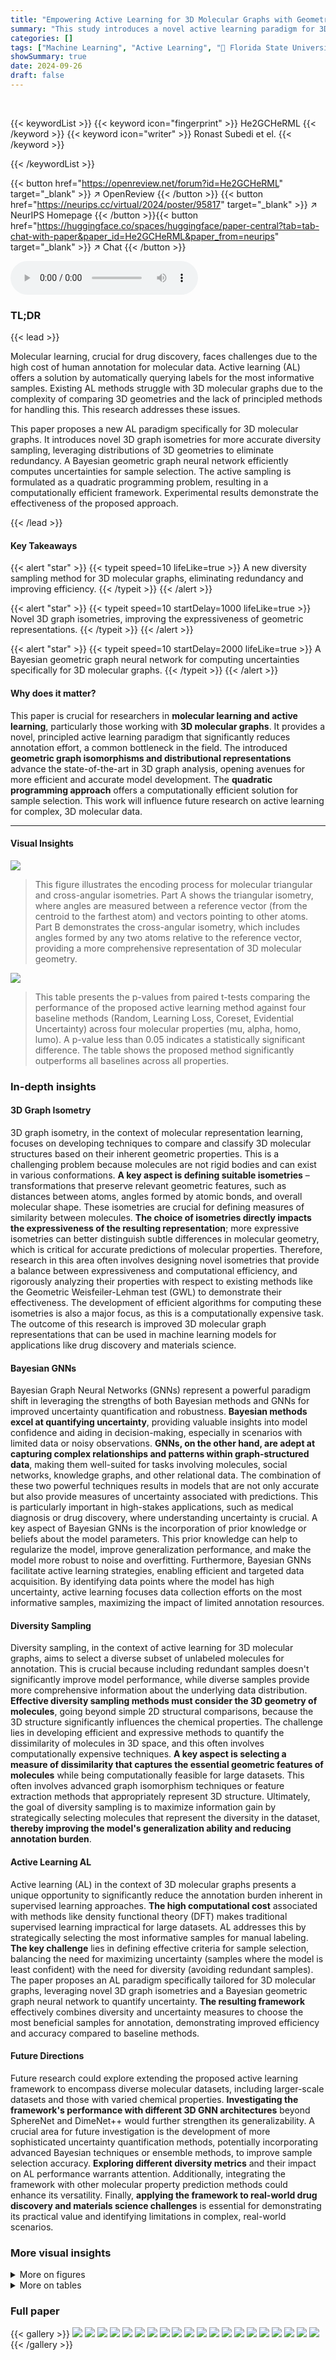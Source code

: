 ```yaml
---
title: "Empowering Active Learning for 3D Molecular Graphs with Geometric Graph Isomorphism"
summary: "This study introduces a novel active learning paradigm for 3D molecular graphs, significantly improving efficiency and accuracy by leveraging geometric graph isomorphisms and distributional representa..."
categories: []
tags: ["Machine Learning", "Active Learning", "🏢 Florida State University",]
showSummary: true
date: 2024-09-26
draft: false
---
```


<br>

{{< keywordList >}}
{{< keyword icon="fingerprint" >}} He2GCHeRML {{< /keyword >}}
{{< keyword icon="writer" >}} Ronast Subedi et el. {{< /keyword >}}
 
{{< /keywordList >}}

{{< button href="https://openreview.net/forum?id=He2GCHeRML" target="_blank" >}}
↗ OpenReview
{{< /button >}}
{{< button href="https://neurips.cc/virtual/2024/poster/95817" target="_blank" >}}
↗ NeurIPS Homepage
{{< /button >}}{{< button href="https://huggingface.co/spaces/huggingface/paper-central?tab=tab-chat-with-paper&paper_id=He2GCHeRML&paper_from=neurips" target="_blank" >}}
↗ Chat
{{< /button >}}



<audio controls>
    <source src="https://ai-paper-reviewer.com/He2GCHeRML/podcast.wav" type="audio/wav">
    Your browser does not support the audio element.
</audio>


### TL;DR


{{< lead >}}

Molecular learning, crucial for drug discovery, faces challenges due to the high cost of human annotation for molecular data. Active learning (AL) offers a solution by automatically querying labels for the most informative samples.  Existing AL methods struggle with 3D molecular graphs due to the complexity of comparing 3D geometries and the lack of principled methods for handling this. This research addresses these issues.

This paper proposes a new AL paradigm specifically for 3D molecular graphs. It introduces novel 3D graph isometries for more accurate diversity sampling, leveraging distributions of 3D geometries to eliminate redundancy.  A Bayesian geometric graph neural network efficiently computes uncertainties for sample selection.  The active sampling is formulated as a quadratic programming problem, resulting in a computationally efficient framework. Experimental results demonstrate the effectiveness of the proposed approach.

{{< /lead >}}


#### Key Takeaways

{{< alert "star" >}}
{{< typeit speed=10 lifeLike=true >}} A new diversity sampling method for 3D molecular graphs, eliminating redundancy and improving efficiency. {{< /typeit >}}
{{< /alert >}}

{{< alert "star" >}}
{{< typeit speed=10 startDelay=1000 lifeLike=true >}} Novel 3D graph isometries, improving the expressiveness of geometric representations. {{< /typeit >}}
{{< /alert >}}

{{< alert "star" >}}
{{< typeit speed=10 startDelay=2000 lifeLike=true >}} A Bayesian geometric graph neural network for computing uncertainties specifically for 3D molecular graphs. {{< /typeit >}}
{{< /alert >}}

#### Why does it matter?
This paper is crucial for researchers in **molecular learning and active learning**, particularly those working with **3D molecular graphs**. It provides a novel, principled active learning paradigm that significantly reduces annotation effort, a common bottleneck in the field.  The introduced **geometric graph isomorphisms and distributional representations** advance the state-of-the-art in 3D graph analysis, opening avenues for more efficient and accurate model development. The **quadratic programming approach** offers a computationally efficient solution for sample selection. This work will influence future research on active learning for complex, 3D molecular data. 

------
#### Visual Insights



![](https://ai-paper-reviewer.com/He2GCHeRML/figures_2_1.jpg)

> This figure illustrates the encoding process for molecular triangular and cross-angular isometries.  Part A shows the triangular isometry, where angles are measured between a reference vector (from the centroid to the farthest atom) and vectors pointing to other atoms. Part B demonstrates the cross-angular isometry, which includes angles formed by any two atoms relative to the reference vector, providing a more comprehensive representation of 3D molecular geometry.





![](https://ai-paper-reviewer.com/He2GCHeRML/tables_5_1.jpg)

> This table presents the p-values from paired t-tests comparing the performance of the proposed active learning method against four baseline methods (Random, Learning Loss, Coreset, Evidential Uncertainty) across four molecular properties (mu, alpha, homo, lumo).  A p-value less than 0.05 indicates a statistically significant difference. The table shows the proposed method significantly outperforms all baselines across all properties.





### In-depth insights


#### 3D Graph Isometry
3D graph isometry, in the context of molecular representation learning, focuses on developing techniques to compare and classify 3D molecular structures based on their inherent geometric properties.  This is a challenging problem because molecules are not rigid bodies and can exist in various conformations.  **A key aspect is defining suitable isometries** – transformations that preserve relevant geometric features, such as distances between atoms, angles formed by atomic bonds, and overall molecular shape.  These isometries are crucial for defining measures of similarity between molecules.  **The choice of isometries directly impacts the expressiveness of the resulting representation**; more expressive isometries can better distinguish subtle differences in molecular geometry, which is critical for accurate predictions of molecular properties.  Therefore, research in this area often involves designing novel isometries that provide a balance between expressiveness and computational efficiency, and rigorously analyzing their properties with respect to existing methods like the Geometric Weisfeiler-Lehman test (GWL) to demonstrate their effectiveness. The development of efficient algorithms for computing these isometries is also a major focus, as this is a computationally expensive task. The outcome of this research is improved 3D molecular graph representations that can be used in machine learning models for applications like drug discovery and materials science.

#### Bayesian GNNs
Bayesian Graph Neural Networks (GNNs) represent a powerful paradigm shift in leveraging the strengths of both Bayesian methods and GNNs for improved uncertainty quantification and robustness. **Bayesian methods excel at quantifying uncertainty**, providing valuable insights into model confidence and aiding in decision-making, especially in scenarios with limited data or noisy observations.  **GNNs, on the other hand, are adept at capturing complex relationships and patterns within graph-structured data**, making them well-suited for tasks involving molecules, social networks, knowledge graphs, and other relational data.  The combination of these two powerful techniques results in models that are not only accurate but also provide measures of uncertainty associated with predictions. This is particularly important in high-stakes applications, such as medical diagnosis or drug discovery, where understanding uncertainty is crucial.  A key aspect of Bayesian GNNs is the incorporation of prior knowledge or beliefs about the model parameters. This prior knowledge can help to regularize the model, improve generalization performance, and make the model more robust to noise and overfitting.  Furthermore, Bayesian GNNs facilitate active learning strategies, enabling efficient and targeted data acquisition. By identifying data points where the model has high uncertainty, active learning focuses data collection efforts on the most informative samples, maximizing the impact of limited annotation resources.

#### Diversity Sampling
Diversity sampling, in the context of active learning for 3D molecular graphs, aims to select a diverse subset of unlabeled molecules for annotation.  This is crucial because including redundant samples doesn't significantly improve model performance, while diverse samples provide more comprehensive information about the underlying data distribution.  **Effective diversity sampling methods must consider the 3D geometry of molecules**, going beyond simple 2D structural comparisons, because the 3D structure significantly influences the chemical properties.  The challenge lies in developing efficient and expressive methods to quantify the dissimilarity of molecules in 3D space, and this often involves computationally expensive techniques. **A key aspect is selecting a measure of dissimilarity that captures the essential geometric features of molecules** while being computationally feasible for large datasets.  This often involves advanced graph isomorphism techniques or feature extraction methods that appropriately represent 3D structure.  Ultimately, the goal of diversity sampling is to maximize information gain by strategically selecting molecules that represent the diversity in the dataset, **thereby improving the model's generalization ability and reducing annotation burden**. 

#### Active Learning AL
Active learning (AL) in the context of 3D molecular graphs presents a unique opportunity to significantly reduce the annotation burden inherent in supervised learning approaches.  **The high computational cost** associated with methods like density functional theory (DFT) makes traditional supervised learning impractical for large datasets.  AL addresses this by strategically selecting the most informative samples for manual labeling.  **The key challenge** lies in defining effective criteria for sample selection, balancing the need for maximizing uncertainty (samples where the model is least confident) with the need for diversity (avoiding redundant samples).  The paper proposes an AL paradigm specifically tailored for 3D molecular graphs, leveraging novel 3D graph isometries and a Bayesian geometric graph neural network to quantify uncertainty.  **The resulting framework** effectively combines diversity and uncertainty measures to choose the most beneficial samples for annotation, demonstrating improved efficiency and accuracy compared to baseline methods.

#### Future Directions
Future research could explore extending the proposed active learning framework to encompass diverse molecular datasets, including larger-scale datasets and those with varied chemical properties.  **Investigating the framework's performance with different 3D GNN architectures** beyond SphereNet and DimeNet++ would further strengthen its generalizability.  A crucial area for future investigation is the development of more sophisticated uncertainty quantification methods, potentially incorporating advanced Bayesian techniques or ensemble methods, to improve sample selection accuracy.  **Exploring different diversity metrics** and their impact on AL performance warrants attention.  Additionally, integrating the framework with other molecular property prediction methods could enhance its versatility. Finally, **applying the framework to real-world drug discovery and materials science challenges** is essential for demonstrating its practical value and identifying limitations in complex, real-world scenarios.


### More visual insights

<details>
<summary>More on figures
</summary>


![](https://ai-paper-reviewer.com/He2GCHeRML/figures_3_1.jpg)

> This figure shows two molecules, A and B, illustrating the concepts of triangular and cross-angular isometries.  Both molecules share a similar overall structure, yet they differ in their precise 3D arrangement. The figure highlights how the choice of reference point (r1 and r2) and the relative positions of atoms (a<sub>far</sub>, a<sub>k</sub>, a<sub>i</sub>, a<sub>j</sub>) are crucial to encoding these isometries, particularly for computing the angles between vectors (such as v<sub>0</sub> and v<sub>k</sub>) which is key to distinguishing the geometries of the molecules despite having similar planar structures.


![](https://ai-paper-reviewer.com/He2GCHeRML/figures_7_1.jpg)

> The figure presents the active learning performance results of the proposed method (using SphereNet) in comparison with four baseline methods across four different molecular properties (mu, alpha, homo, and lumo). Each graph shows the mean absolute error (MAE) on the test set plotted against the iteration number. The error bars represent the standard deviation over three runs. The results demonstrate the superior performance of the proposed approach after initial sample selection. 


![](https://ai-paper-reviewer.com/He2GCHeRML/figures_8_1.jpg)

> This figure shows the results of an experiment designed to evaluate the impact of different query budget sizes on the active learning performance of the proposed method and several baselines. The x-axis represents the iteration number, while the y-axis displays the mean absolute error (MAE) on a held-out test set. Three different query budget sizes (1000, 1500, and 2000) were tested, and the results for each are presented as separate subplots. Error bars represent the standard deviations obtained across three independent runs. The results demonstrate the consistency and robustness of the proposed method across different query budget settings.


![](https://ai-paper-reviewer.com/He2GCHeRML/figures_8_2.jpg)

> This figure presents the ablation study results, comparing the performance of the proposed active learning framework against versions using only the uncertainty or diversity components.  It demonstrates the synergistic effect of combining both uncertainty and diversity for improved performance in predicting the mu and lumo properties, highlighting that neither component alone achieves the same results as the combined approach.


![](https://ai-paper-reviewer.com/He2GCHeRML/figures_19_1.jpg)

> This figure shows a flowchart of the active learning process used in the paper. It starts with an initial labeled dataset and an unlabeled dataset.  The Bayesian Geometric Graph Neural Network (BGGNN) is trained on the labeled dataset. Then, the trained model is used to calculate an uncertainty score for each sample in the unlabeled dataset and a diversity matrix that describes the diversity between each pair of samples in the dataset. These scores and the matrix are then used in a quadratic programming (QP) problem to select a batch of k samples to be labeled. These samples are then added to the labeled set, and the unlabeled set is updated. The process is repeated iteratively.


![](https://ai-paper-reviewer.com/He2GCHeRML/figures_20_1.jpg)

> This figure showcases the active learning performance of SphereNet for four properties (mu, alpha, homo, and lumo).  The x-axis represents the iteration number (number of times samples are actively selected), and the y-axis depicts the mean absolute error (MAE) on a held-out test set. Error bars indicate the variability across three separate runs. The figure compares the performance of the proposed method against four baseline active learning approaches (Random Sampling, Core-set, Learning Loss, and Evidential Uncertainty). It highlights that the proposed approach consistently shows significantly lower MAE values than the baselines, demonstrating its effectiveness in improving active learning for 3D molecular graphs.


![](https://ai-paper-reviewer.com/He2GCHeRML/figures_21_1.jpg)

> The figure presents the results of an active learning experiment using DimeNet++ as the backbone model. It compares the performance of the proposed method against several baselines (Random, Learning Loss, Coreset) across two properties (mu and lumo) from the QM9 dataset. The plots show Mean Absolute Error (MAE) values over seven AL iterations. Error bars represent the standard deviation across three experimental runs. The proposed method consistently outperforms baselines.


![](https://ai-paper-reviewer.com/He2GCHeRML/figures_21_2.jpg)

> This figure shows the Mean Absolute Error (MAE) over iterations for four different active learning methods (Random, Learning Loss, Coreset, and the proposed method) using the SphereNet model.  The x-axis represents the number of iterations, and the y-axis represents the MAE. Error bars are included to show variability in performance across the three runs.  The results demonstrate that the proposed method consistently outperforms the baseline methods.


![](https://ai-paper-reviewer.com/He2GCHeRML/figures_22_1.jpg)

> This figure presents the ablation study results on the mu and lumo properties using SphereNet.  It compares the performance of the proposed method against two baseline methods: one using only the diversity component and the other using only the uncertainty component. The results show that the proposed method, which combines both diversity and uncertainty, outperforms both baselines, demonstrating the importance of both factors in achieving superior active learning performance.


![](https://ai-paper-reviewer.com/He2GCHeRML/figures_24_1.jpg)

> This figure presents the active learning performance results obtained using the SphereNet model on the QM9 dataset.  It compares the performance of the proposed active learning method against several baseline methods (Random, Learning Loss, Coreset, BatchBALD).  The x-axis represents the iteration number of the active learning process, and the y-axis shows the Mean Absolute Error (MAE) for four different molecular properties (mu, alpha, homo, lumo).  The graph visually demonstrates the improvement in accuracy achieved by the proposed method across all four properties over multiple iterations. The use of color enhances the readability and understanding of the performance comparison.


</details>




<details>
<summary>More on tables
</summary>


![](https://ai-paper-reviewer.com/He2GCHeRML/tables_7_1.jpg)
> This table presents the p-values from pairwise t-tests comparing the proposed active learning method's performance against several baseline methods (Random, Learning Loss, Coreset, Evidential Uncertainty) across four molecular properties (mu, alpha, homo, lumo).  A p-value less than 0.05 indicates a statistically significant difference in performance.

![](https://ai-paper-reviewer.com/He2GCHeRML/tables_9_1.jpg)
> This table shows the average time, in minutes, taken by each active learning method for one iteration of the active learning process.  The methods are compared for the time taken for both the selection of samples and for training of the SphereNet model.  The standard deviation is also reported alongside the average.

![](https://ai-paper-reviewer.com/He2GCHeRML/tables_20_1.jpg)
> This table presents the p-values from paired t-tests comparing the performance of the proposed active learning method against three baseline methods (Random, Learning Loss, Coreset) for predicting two molecular properties (mu and lumo) using the DimeNet++ model as the backbone.  Small p-values (typically less than 0.05) indicate statistically significant differences, suggesting that the proposed method outperforms the baselines.

![](https://ai-paper-reviewer.com/He2GCHeRML/tables_22_1.jpg)
> This table presents the p-values from paired t-tests comparing the performance of the proposed active learning method against several baseline methods. The p-values indicate the statistical significance of the performance differences for the 'mu' property across three different query budgets (1000, 1500, and 2000). Lower p-values suggest a more significant improvement by the proposed method compared to the baselines.

![](https://ai-paper-reviewer.com/He2GCHeRML/tables_22_2.jpg)
> This table presents the p-values from paired t-tests comparing the performance of the proposed active learning method against two ablation models: one using only the uncertainty component and the other using only the diversity component.  The p-values indicate the statistical significance of the performance differences for predicting the 'mu' and 'lumo' properties of molecules.

![](https://ai-paper-reviewer.com/He2GCHeRML/tables_23_1.jpg)
> This table compares the performance of the proposed geometric descriptor with the SOAP descriptor for predicting the properties *mu* and *lumo* using SphereNet as the underlying GNN model.  For each property,  the Mean Absolute Error (MAE) is presented for seven AL iterations.  'SOAP D' refers to SOAP descriptor with diversity only, while 'SOAP B' indicates SOAP with both uncertainty and diversity.  Similarly, 'Our D' and 'Our B' represent the proposed descriptor with diversity only and with both uncertainty and diversity respectively. The results show the effectiveness of the proposed descriptor compared to the SOAP descriptor.

![](https://ai-paper-reviewer.com/He2GCHeRML/tables_23_2.jpg)
> This table presents the p-values from paired t-tests comparing the performance of the proposed method against the SOAP descriptor for predicting the mu and lumo properties of molecules using the SphereNet model.  The p-values indicate the statistical significance of the performance difference between the two methods.

![](https://ai-paper-reviewer.com/He2GCHeRML/tables_23_3.jpg)
> This table presents the p-values from paired t-tests comparing the performance of the proposed active learning method against four baseline methods (Random, Learning Loss, Coreset, and Evidential Uncertainty) across four molecular properties (mu, alpha, homo, and lumo).  Small p-values (typically <0.05) indicate statistically significant improvements of the proposed method over the corresponding baseline.

![](https://ai-paper-reviewer.com/He2GCHeRML/tables_24_1.jpg)
> This table lists the assets used in the paper, their respective licenses, and a short description of what each asset is.  The assets include pre-trained graph neural network models (SphereNet and DimeNet++), benchmark datasets (QM9 and MD17), and active learning schemes (Coreset, Learning Loss, and Evidential Uncertainty).  The licenses are provided to ensure compliance and transparency in the use of these assets.

</details>




### Full paper

{{< gallery >}}
<img src="https://ai-paper-reviewer.com/He2GCHeRML/1.png" class="grid-w50 md:grid-w33 xl:grid-w25" />
<img src="https://ai-paper-reviewer.com/He2GCHeRML/2.png" class="grid-w50 md:grid-w33 xl:grid-w25" />
<img src="https://ai-paper-reviewer.com/He2GCHeRML/3.png" class="grid-w50 md:grid-w33 xl:grid-w25" />
<img src="https://ai-paper-reviewer.com/He2GCHeRML/4.png" class="grid-w50 md:grid-w33 xl:grid-w25" />
<img src="https://ai-paper-reviewer.com/He2GCHeRML/5.png" class="grid-w50 md:grid-w33 xl:grid-w25" />
<img src="https://ai-paper-reviewer.com/He2GCHeRML/6.png" class="grid-w50 md:grid-w33 xl:grid-w25" />
<img src="https://ai-paper-reviewer.com/He2GCHeRML/7.png" class="grid-w50 md:grid-w33 xl:grid-w25" />
<img src="https://ai-paper-reviewer.com/He2GCHeRML/8.png" class="grid-w50 md:grid-w33 xl:grid-w25" />
<img src="https://ai-paper-reviewer.com/He2GCHeRML/9.png" class="grid-w50 md:grid-w33 xl:grid-w25" />
<img src="https://ai-paper-reviewer.com/He2GCHeRML/10.png" class="grid-w50 md:grid-w33 xl:grid-w25" />
<img src="https://ai-paper-reviewer.com/He2GCHeRML/11.png" class="grid-w50 md:grid-w33 xl:grid-w25" />
<img src="https://ai-paper-reviewer.com/He2GCHeRML/12.png" class="grid-w50 md:grid-w33 xl:grid-w25" />
<img src="https://ai-paper-reviewer.com/He2GCHeRML/13.png" class="grid-w50 md:grid-w33 xl:grid-w25" />
<img src="https://ai-paper-reviewer.com/He2GCHeRML/14.png" class="grid-w50 md:grid-w33 xl:grid-w25" />
<img src="https://ai-paper-reviewer.com/He2GCHeRML/15.png" class="grid-w50 md:grid-w33 xl:grid-w25" />
<img src="https://ai-paper-reviewer.com/He2GCHeRML/16.png" class="grid-w50 md:grid-w33 xl:grid-w25" />
<img src="https://ai-paper-reviewer.com/He2GCHeRML/17.png" class="grid-w50 md:grid-w33 xl:grid-w25" />
<img src="https://ai-paper-reviewer.com/He2GCHeRML/18.png" class="grid-w50 md:grid-w33 xl:grid-w25" />
<img src="https://ai-paper-reviewer.com/He2GCHeRML/19.png" class="grid-w50 md:grid-w33 xl:grid-w25" />
<img src="https://ai-paper-reviewer.com/He2GCHeRML/20.png" class="grid-w50 md:grid-w33 xl:grid-w25" />
{{< /gallery >}}